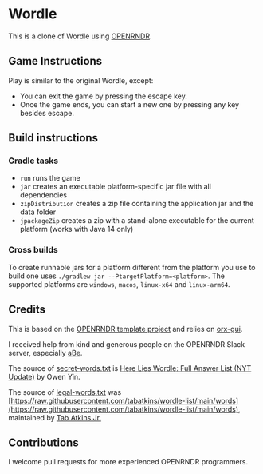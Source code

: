 # Wordle

This is a clone of Wordle using [OPENRNDR](https://openrndr.org/).

## Game Instructions

Play is similar to the original Wordle, except:

* You can exit the game by pressing the escape key.
* Once the game ends, you can start a new one by pressing any key besides escape.

## Build instructions
### Gradle tasks
 - `run` runs the game
 - `jar` creates an executable platform-specific jar file with all dependencies
 - `zipDistribution` creates a zip file containing the application jar and the data folder
 - `jpackageZip` creates a zip with a stand-alone executable for the current platform (works with Java 14 only)

### Cross builds
To create runnable jars for a platform different from the platform you use to build one uses `./gradlew jar --PtargetPlatform=<platform>`. The supported platforms are `windows`, `macos`, `linux-x64` and `linux-arm64`. 

## Credits

This is based on the [OPENRNDR template project](https://github.com/openrndr/openrndr-template)
and relies on [orx-gui](https://github.com/openrndr/orx/tree/master/orx-jvm/orx-gui).

I received help from kind and generous people on the OPENRNDR Slack server,
especially [aBe](https://hamoid.com/).

The source of [secret-words.txt](data/dictionaries/secret-words.txt) is
[Here Lies Wordle: Full Answer List (NYT Update)](https://medium.com/@owenyin/here-lies-wordle-2021-2027-full-answer-list-52017ee99e86) 
by Owen Yin.

The source of [legal-words.txt](data/dictionaries/legal-words.txt) was
[https://raw.githubusercontent.com/tabatkins/wordle-list/main/words](https://raw.githubusercontent.com/tabatkins/wordle-list/main/words),
maintained by [Tab Atkins Jr.](https://xanthir.com/)

## Contributions

I welcome pull requests for more experienced OPENRNDR programmers.
